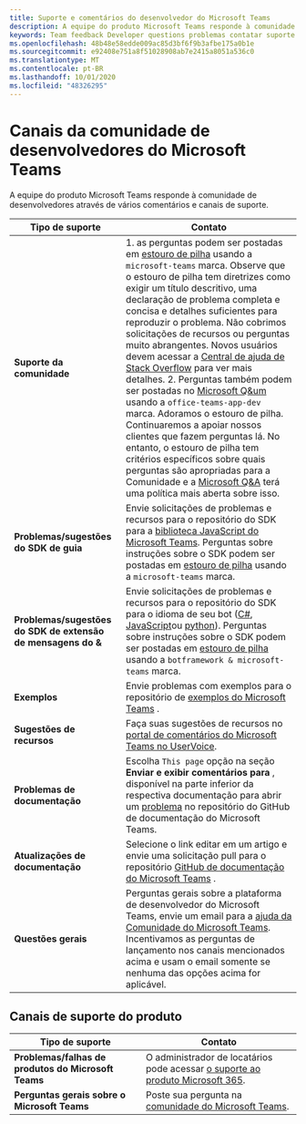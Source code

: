```yaml
---
title: Suporte e comentários do desenvolvedor do Microsoft Teams
description: A equipe do produto Microsoft Teams responde à comunidade de desenvolvedores através de vários comentários e canais de suporte.
keywords: Team feedback Developer questions problemas contatar suporte solicitar contribuições de bugs
ms.openlocfilehash: 48b48e58edde009ac85d3bf6f9b3afbe175a0b1e
ms.sourcegitcommit: e92408e751a8f51028908ab7e2415a8051a536c0
ms.translationtype: MT
ms.contentlocale: pt-BR
ms.lasthandoff: 10/01/2020
ms.locfileid: "48326295"
---
```

# <a name="microsoft-teams-developer-community-channels"></a>Canais da comunidade de desenvolvedores do Microsoft Teams

A equipe do produto Microsoft Teams responde à comunidade de desenvolvedores através de vários comentários e canais de suporte.


|            **Tipo de suporte**            |               **Contato**                                                                                  |
|-----------------------------------------------------|---------------------------------------------------------------------------------------------------------------------------------------------------------------------------------------------------------------------------------------------------------------------------------------------------------------------------------------------------------------------------------------------------------------------------------------------------------------------------------------------------|
|         **Suporte da comunidade**          | 1. as perguntas podem ser postadas em [estouro de pilha](https://stackoverflow.com/questions/tagged/microsoft-teams) usando a `microsoft-teams` marca. Observe que o estouro de pilha tem diretrizes como exigir um título descritivo, uma declaração de problema completa e concisa e detalhes suficientes para reproduzir o problema. Não cobrimos solicitações de recursos ou perguntas muito abrangentes. Novos usuários devem acessar a [Central de ajuda de Stack Overflow](https://stackoverflow.com/help/how-to-ask) para ver mais detalhes.                                                                                                                                                                        2. Perguntas também podem ser postadas no [Microsoft Q&um]( https://docs.microsoft.com/answers/topics/office-teams-app-dev.html) usando a `office-teams-app-dev` marca. Adoramos o estouro de pilha. Continuaremos a apoiar nossos clientes que fazem perguntas lá. No entanto, o estouro de pilha tem critérios específicos sobre quais perguntas são apropriadas para a Comunidade e a [Microsoft Q&A](/answers/topics/office-teams-app-dev.html) terá uma política mais aberta sobre isso.                                                                                                    |
|        **Problemas/sugestões do SDK de guia**        |  Envie solicitações de problemas e recursos para o repositório do SDK para a [biblioteca JavaScript do Microsoft Teams](https://github.com/OfficeDev/microsoft-teams-library-js). Perguntas sobre instruções sobre o SDK podem ser postadas em [estouro de pilha](https://stackoverflow.com/questions/tagged/microsoft-teams) usando a `microsoft-teams` marca.                                                                                                                                                                                                                       |
|            **Problemas/sugestões do SDK de extensão de mensagens do &**             |       Envie solicitações de problemas e recursos para o repositório do SDK para o idioma de seu bot ([C#](https://github.com/Microsoft/botbuilder-dotnet/), [JavaScript](https://github.com/Microsoft/botbuilder-js)ou [python](https://github.com/Microsoft/botbuilder-python)). Perguntas sobre instruções sobre o SDK podem ser postadas em [estouro de pilha](https://stackoverflow.com/questions/tagged/botframewor%20microsoft-teams) usando a `botframework & microsoft-teams` marca.                                                                                            |
| **Exemplos** |             Envie problemas com exemplos para o repositório de [exemplos do Microsoft Teams](/microsoftteams/platform/tutorials/code-samples) .                                                                                                                                                                                            |
| **Sugestões de recursos**             |      Faça suas sugestões de recursos no [portal de comentários do Microsoft Teams no UserVoice](https://microsoftteams.uservoice.com/forums/555103-public-preview/category/182881-developer-platform).                                                                                                                                                            |
|        **Problemas de documentação**        |                                                                                                                                                                      Escolha `This page` opção na seção **Enviar e exibir comentários para** , disponível na parte inferior da respectiva documentação para abrir um [problema](https://github.com/MicrosoftDocs/msteams-docs/issues) no repositório do GitHub de documentação do Microsoft Teams.                                                                                                                                                                      |
|       **Atualizações de documentação**        | Selecione o link editar em um artigo e envie uma solicitação pull para o repositório [GitHub de documentação do Microsoft Teams](https://github.com/MicrosoftDocs/msteams-docs) .                                                                                                                                                                      |
|          **Questões gerais**         |          Perguntas gerais sobre a plataforma de desenvolvedor do Microsoft Teams, envie um email para a [ajuda da Comunidade do Microsoft Teams](mailto:microsoftteamsdev@microsoft.com). Incentivamos as perguntas de lançamento nos canais mencionados acima e usam o email somente se nenhuma das opções acima for aplicável.                                                                                                                                                                          |

## <a name="product-support-channels"></a>Canais de suporte do produto
|            **Tipo de suporte**            |               **Contato**                                                                                  |
|-----------------------------------------------------|---------------------------------------------------------------------------------------------------------------------------------------------------------------------------------------------------------------------------------------------------------------------------------------------------------------------------------------------------------------------------------------------------------------------------------------------------------------------------------------------------|
|         **Problemas/falhas de produtos do Microsoft Teams**          | O administrador de locatários pode acessar [o suporte ao produto Microsoft 365](/microsoft-365/admin/contact-support-for-business-products).                                                            |
|        **Perguntas gerais sobre o Microsoft Teams**        |  Poste sua pergunta na [comunidade do Microsoft Teams](https://answers.microsoft.com/en-us/msteams/forum).               |                                                                                                                                                         
